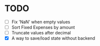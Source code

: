 # TODO

- [ ] Fix 'NaN' when empty values
- [ ] Sort Fixed Expenses by amount
- [ ] Truncate values after decimal
- [X] A way to save/load state without backend
